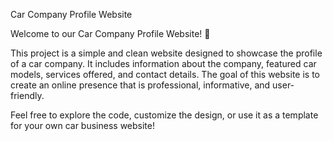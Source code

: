 Car Company Profile Website

Welcome to our Car Company Profile Website! 🚗

This project is a simple and clean website designed to showcase the profile of a car company. It includes information about the company, featured car models, services offered, and contact details. The goal of this website is to create an online presence that is professional, informative, and user-friendly.

Feel free to explore the code, customize the design, or use it as a template for your own car business website!

